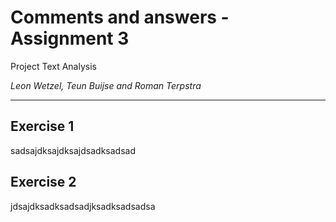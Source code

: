 # Comments and answers - Assignment 3

Project Text Analysis

*Leon Wetzel, Teun Buijse and Roman Terpstra*

---

## Exercise 1

sadsajdksajdksajdsadksadsad

## Exercise 2

jdsajdksadksadsadjksadksadsadsa